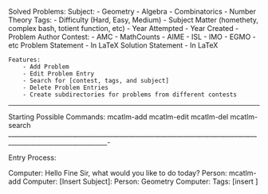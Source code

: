 Solved Problems: 
    Subject: 
        - Geometry
        - Algebra
        - Combinatorics
        - Number Theory
    Tags: 
        - Difficulty (Hard, Easy, Medium)
        - Subject Matter (homethety, complex bash, totient function, etc)
        - Year Attempted 
        - Year Created
        - Problem Author 
    Contest: 
        - AMC
        - MathCounts
        - AIME
        - ISL
        - IMO
        - EGMO
        - etc
    Problem Statement
        - In LaTeX
    Solution Statement 
        - In LaTeX

    Features:
        - Add Problem
        - Edit Problem Entry
        - Search for [contest, tags, and subject] 
        - Delete Problem Entries
        - Create subdirectories for problems from different contests 
_________________________________________________________________________________________________________________________________________________

Starting Possible Commands: 
mcatlm-add
mcatlm-edit
mcatlm-del
mcatlm-search 
_____________________________________________________________________________________________________________-

Entry Process: 

Computer: Hello Fine Sir, what would you like to do today? 
Person: mcatlm-add 
Computer: 
        [Insert Subject]: 
Person: Geometry
Computer:
        Tags:
            [insert ]
